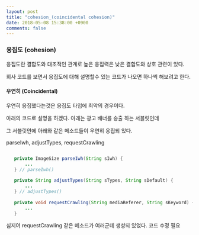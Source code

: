 ```yaml
---
layout: post
title: "cohesion_(coincidental cohesion)"
date: 2018-05-08 15:38:00 +0900
comments: false
---
```


### 응집도 (cohesion)

응집도란 결합도와 대조적인 관계로 높은 응집력은 낮은 결합도와 상호 관련이 있다.

회사 코드를 보면서 응집도에 대해 설명할수 있는 코드가 나오면 하나씩 해보려고 한다.

#### 우연히 (Coincidental)

우연히 응집했다는것은 응집도 타입에 최악의 경우이다.

아래의 코드로 설명을 하겠다. 아래는 광고 배너를 송출 하는 서블릿인데 

그 서블릿안에 아래와 같은 메소드들이 우연히 응집되 있다.

parseIwh, adjustTypes, requestCrawling

 ```java
 
	private ImageSize parseIwh(String sIwh) {
        ...
    } // parseIwh()
	
	private String adjustTypes(String sTypes, String sDefault) {
        ...
	} // adjustTypes()
	
	private void requestCrawling(String mediaReferer, String sKeyword) {
        ...
	}

```

심지어 requestCrawling 같은 메소드가 여러군데 생성되 있었다. 코드 수정 필요


